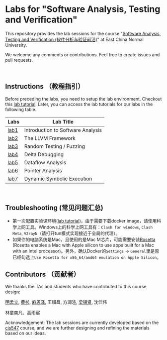 # Labs for "Software Analysis, Testing and Verification"
This repository provides the lab sessions for the course "[Software Analysis, Testing and Verification (软件分析与验证前沿)](https://tingsu.github.io/files/courses/pa2024.html)" at East China Normal University.

We welcome any comments or contributions. Feel free to create issues and pull requests.

<br>

## Instructions （教程指引）

Before preceding the labs, you need to setup the lab environment. Checkout this [lab tutorial](lab_manual/course-vm.md). Later, you can access the lab tutorials for our labs
in the following table.


| Labs                         | Lab Title                         |
|------------------------------|-----------------------------------|
| [lab1](lab_manual/lab1.md)       | Introduction to Software Analysis |
| [lab2](lab_manual/lab2.md)       | The LLVM Framework                |
| [lab3](lab_manual/lab3.md)       | Random Testing / Fuzzing          |
| [lab4](lab_manual/lab4.md)       | Delta Debugging                   |
| [lab5](lab_manual/lab5.md)       | Dataflow Analysis                 |
| [lab6](lab_manual/lab6.md)       | Pointer Analysis                  |
| [lab7](lab_manual/lab7.md)       | Dynamic Symbolic Execution        |

<br>


## Troubleshooting (常见问题汇总)

- 第一次配置实验课环境([lab tutorial](lab_manual/course-vm.md))，由于需要下载docker image，请使用科学上网工具。Windows上的科学上网工具有：`Clash for windows`, `Clash Meta`, `V2rayN`（请打开tun模式实现接近于全局的代理）。
- 如果你的电脑系统是Mac，且使用的是Mac M芯片，可能需要安装[Rosetta](https://support.apple.com/en-us/102527) (Rosetta enables a Mac with Apple silicon to use apps built for a Mac with an Intel processor)。另外，确认Docker的`Settings` -> `General`里是否已经勾选上`Use Rosetta for x86_64/amd64 emulation on Apple Silicon`。

## Contributors （贡献者）

We thanks the TAs and students who have contributed to this course design:

<a href="https://ml-ming.dev/">明孟立</a>,
<a href="https://apochens.github.io/">黄杉</a>,
<a href="">麻恩泽</a>,
王祺昌,
方润渲,
<a href="https://xixianliang.github.io/resume/">梁锡贤</a>,
沈佳伟

林童奕凡、高雨宸


Acknowledgement: The lab sessions are currently developed based on the [cis547](https://software-analysis-class.org) course, and we are further designing and refining the materials based on our ideas.
